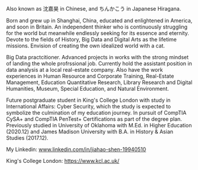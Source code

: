 Also known as 沈嘉昊 in Chinese, and ちんかこう in Japanese Hiragana. 


Born and grew up in Shanghai, China, educated and enlightened in America, and soon in Britain. 
An independent thinker who is continuously struggling for the world but meanwhile endlessly seeking for its essence and eternity. 
Devote to the fields of History, Big Data and Digital Arts as the lifetime missions. 
Envision of creating the own idealized world with a cat. 

Big Data practcitioner. Advanced projects in works with the strong mindset of landing the whole profrssional job. Currently hold the assistant position in data analysis at a local real-estate company. Also have the work experiences in Human Resource and Corporate Training, Real-Estate Management, Education Quantitative Research, Library Research and Digital Humanities, Museum, Special Education, and Natural Environment.

Future postgraduate student in King's College London with study in International Affairs: Cyber Security, which the study is expected to symbolize the culmination of my education journey. In pursuit of CompTIA CySA+ and CompTIA PenTest+ Certifications as part of the degree plan. Previously studied in University of Oklahoma with M.Ed. in Higher Education (2020.12) and James Madison University with B.A. in History & Asian Studies (2017.12). 

My Linkedin: www.linkedin.com/in/jiahao-shen-19940510

King's College London: https://www.kcl.ac.uk/

